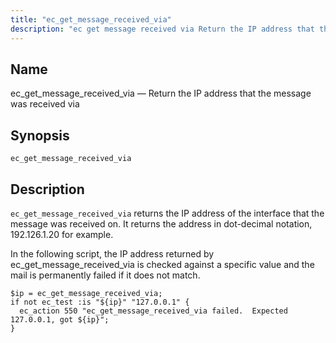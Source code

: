 ```yaml
---
title: "ec_get_message_received_via"
description: "ec get message received via Return the IP address that the message was received via ec get message received via ec get message received via returns the IP address of the interface that the message was received on It returns the address in dot decimal notation 192 126 1 20..."
---
```


<a name="sieve.ref.ec_get_message_received_via"></a> 
## Name

ec_get_message_received_via — Return the IP address that the message was received via

## Synopsis

`ec_get_message_received_via`

<a name="idp29748160"></a> 
## Description

`ec_get_message_received_via` returns the IP address of the interface that the message was received on. It returns the address in dot-decimal notation, 192.126.1.20 for example.

In the following script, the IP address returned by ec_get_message_received_via is checked against a specific value and the mail is permanently failed if it does not match.

<a name="example.ec_get_message_received_via"></a> 


```
$ip = ec_get_message_received_via;
if not ec_test :is "${ip}" "127.0.0.1" {
  ec_action 550 "ec_get_message_received_via failed.  Expected 127.0.0.1, got ${ip}";
}
```